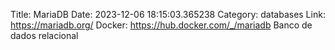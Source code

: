 Title: MariaDB
Date: 2023-12-06 18:15:03.365238
Category: databases
Link: https://mariadb.org/
Docker: https://hub.docker.com/_/mariadb
Banco de dados relacional
